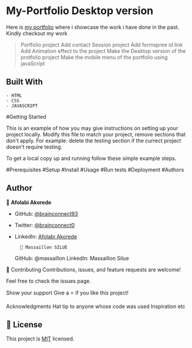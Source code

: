 # My-Portfolio Desktop version

Here is [my portfolio](https://brainconnect93.github.io/My-Portfolio/) where i showcase the work i have done in the past. 
Kindly checkout my work

> Portfolio project
> Add contact Session project
> Add formspree id link
> Add Animation effect to the project
> Make the Desktop version of the protfolio project
> Make the mobile menu of the portfolio using javaScript

## Built With

    - HTML
    - CSS
    - JAVASCRIPT

#Getting Started

This is an example of how you may give instructions on setting up your project locally. Modify this file to match your project, remove sections that don't apply. For example: delete the testing section if the currect project doesn't require testing.

To get a local copy up and running follow these simple example steps.

#Prerequisites
#Setup
#Install
#Usage
#Run tests
#Deployment
#Authors
## Author
👤 **Afolabi Akorede**

- GitHub: [@brainconnect93](https://github.com/brainconnect93)
- Twitter: [@brainconnect0](https://twitter.com/brainconnect0)
- LinkedIn: [Afolabi Akorede](https://linkedin.com/in/brainconnect93)

        👤 Massaillon SILUE

    GitHub: @massaillon
    LinkedIn: Massaillon Silue

🤝 Contributing
Contributions, issues, and feature requests are welcome!

Feel free to check the issues page.

Show your support
Give a ⭐️ if you like this project!

Acknowledgments
Hat tip to anyone whose code was used
Inspiration
etc


## 📝 License

This project is [MIT](./MIT.md) licensed.